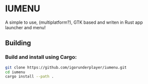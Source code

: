# IUMENU

A simple to use, (multiplatform?), GTK based and writen in Rust app launcher and menu!


## Building


### Build and install using Cargo:
```sh
git clone https://github.com/igorunderplayer/iumenu.git
cd iumenu
cargo install --path .
```
